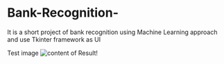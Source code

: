 # Bank-Recognition-
It is a short project of bank recognition using Machine Learning approach and use Tkinter framework as UI


Test image 
![content of Result!](All_image/1_1.jpg "Content")
